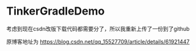 # TinkerGradleDemo
考虑到现在csdn改版下载代码都需要分了，所以我重新上传了一份到了github

原博客地址为
https://blog.csdn.net/qq_15527709/article/details/61921447
